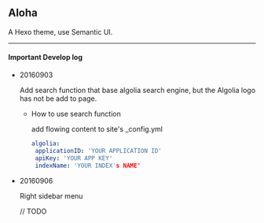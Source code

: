 ## Aloha

A Hexo theme, use Semantic UI.

---

#### Important Develop log

- 20160903

    Add search function that base algolia search engine, but the Algolia logo has not be add to page.
    
    - How to use search function
    
        add flowing content to site's _config.yml
        
        ``` yml
       algolia:
         applicationID: 'YOUR APPLICATION ID'
         apiKey: 'YOUR APP KEY'
         indexName: 'YOUR INDEX's NAME'
        ```
        
- 20160906

    Right sidebar menu
    
    // TODO